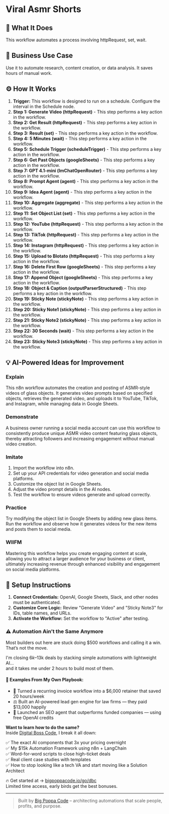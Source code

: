 # Viral Asmr Shorts

## 🚀 What It Does
This workflow automates a process involving httpRequest, set, wait.

## 💼 Business Use Case
Use it to automate research, content creation, or data analysis. It saves hours of manual work.

## ⚙️ How It Works
1.  **Trigger:** This workflow is designed to run on a schedule. Configure the interval in the Schedule node.
2. **Step 1: Generate Video (httpRequest)** - This step performs a key action in the workflow.
3. **Step 2: Get Result (httpRequest)** - This step performs a key action in the workflow.
4. **Step 3: Result (set)** - This step performs a key action in the workflow.
5. **Step 4: 5 Minutes (wait)** - This step performs a key action in the workflow.
6. **Step 5: Schedule Trigger (scheduleTrigger)** - This step performs a key action in the workflow.
7. **Step 6: Get Past Objects (googleSheets)** - This step performs a key action in the workflow.
8. **Step 7: GPT 4.1-mini (lmChatOpenRouter)** - This step performs a key action in the workflow.
9. **Step 8: Prompt Agent (agent)** - This step performs a key action in the workflow.
10. **Step 9: Idea Agent (agent)** - This step performs a key action in the workflow.
11. **Step 10: Aggregate (aggregate)** - This step performs a key action in the workflow.
12. **Step 11: Set Object List (set)** - This step performs a key action in the workflow.
13. **Step 12: YouTube (httpRequest)** - This step performs a key action in the workflow.
14. **Step 13: TikTok (httpRequest)** - This step performs a key action in the workflow.
15. **Step 14: Instagram (httpRequest)** - This step performs a key action in the workflow.
16. **Step 15: Upload to Blotato (httpRequest)** - This step performs a key action in the workflow.
17. **Step 16: Delete First Row (googleSheets)** - This step performs a key action in the workflow.
18. **Step 17: Append Object (googleSheets)** - This step performs a key action in the workflow.
19. **Step 18: Object & Caption (outputParserStructured)** - This step performs a key action in the workflow.
20. **Step 19: Sticky Note (stickyNote)** - This step performs a key action in the workflow.
21. **Step 20: Sticky Note1 (stickyNote)** - This step performs a key action in the workflow.
22. **Step 21: Sticky Note2 (stickyNote)** - This step performs a key action in the workflow.
23. **Step 22: 30 Seconds (wait)** - This step performs a key action in the workflow.
24. **Step 23: Sticky Note3 (stickyNote)** - This step performs a key action in the workflow.

## 💡 AI-Powered Ideas for Improvement
### Explain
This n8n workflow automates the creation and posting of ASMR-style videos of glass objects. It generates video prompts based on specified objects, retrieves the generated video, and uploads it to YouTube, TikTok, and Instagram, while managing data in Google Sheets.

### Demonstrate
A business owner running a social media account can use this workflow to consistently produce unique ASMR video content featuring glass objects, thereby attracting followers and increasing engagement without manual video creation.

### Imitate
1. Import the workflow into n8n.
2. Set up your API credentials for video generation and social media platforms.
3. Customize the object list in Google Sheets.
4. Adjust the video prompt details in the AI nodes.
5. Test the workflow to ensure videos generate and upload correctly.

### Practice
Try modifying the object list in Google Sheets by adding new glass items. Run the workflow and observe how it generates videos for the new items and posts them to social media.

### WIIFM
Mastering this workflow helps you create engaging content at scale, allowing you to attract a larger audience for your business or client, ultimately increasing revenue through enhanced visibility and engagement on social media platforms.

## 🔧 Setup Instructions
1. **Connect Credentials:** OpenAI, Google Sheets, Slack, and other nodes must be authenticated.
2. **Customize Core Logic:** Review "Generate Video" and "Sticky Note3" for IDs, table names, and URLs.
3. **Activate the Workflow:** Set the workflow to "Active" after testing.

### ⚠️ Automation Ain’t the Same Anymore

Most builders out here are stuck doing $500 workflows and calling it a win.  
That’s not the move.  

I'm closing $6k–$13k deals by stacking simple automations with lightweight AI...  
and it takes me under 2 hours to build most of them.

#### 🧠 Examples From My Own Playbook:
- 🔁 Turned a recurring invoice workflow into a $6,000 retainer that saved 20 hours/week  
- ⚖️ Built an AI-powered lead gen engine for law firms — they paid $13,000 happily  
- 🚀 Launched an SEO agent that outperforms funded companies — using free OpenAI credits  

**Want to learn how to do the same?**  
Inside [Digital Boss Code](https://bigpoppacode.io/go/dbc), I break it all down:

✅ The exact AI components that 3x your pricing overnight  
✅ My $15k Automation Framework using n8n + LangChain  
✅ Word-for-word scripts to close high-ticket deals  
✅ Real client case studies with templates  
✅ How to stop looking like a tech VA and start moving like a Solution Architect  

🔥 Get started at → [bigpoppacode.io/go/dbc](https://bigpoppacode.io/go/dbc)  
Limited time access, early birds get the best bonuses.

---
> Built by [Big Poppa Code](https://bigpoppacode.io) – architecting automations that scale people, profits, and purpose.
